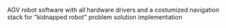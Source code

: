 AGV robot software with all hardware drivers and a costumized navigation stack for "kidnapped robot" problem solution implementation
